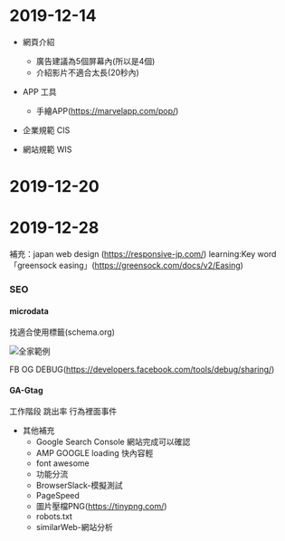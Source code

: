 2019-12-14
===
* 網頁介紹
    * 廣告建議為5個屏幕內(所以是4個)
    * 介紹影片不適合太長(20秒內)

* APP 工具
    * 手繪APP(https://marvelapp.com/pop/)

* 企業規範 CIS
* 網站規範 WIS

2019-12-20
===

2019-12-28
===
補充：japan web design (https://responsive-jp.com/)
learning:Key word 「greensock easing」(https://greensock.com/docs/v2/Easing)

### SEO
 #### microdata

 找適合使用標籤(schema.org)

 ![全家範例](https://www.evernote.com/shard/s515/sh/77acdf90-34fe-438e-a45b-34d153c9ac49/0ad873a2a18659884cc2b33d991932d0/res/37e49546-0965-4824-9e9a-a8c02e1e5ac8/圖片.png=50)

 
 FB OG DEBUG(https://developers.facebook.com/tools/debug/sharing/)

  #### GA-Gtag
  工作階段
  跳出率
  行為裡面事件
  
* 其他補充 
    * Google Search Console
    網站完成可以確認
    * AMP GOOGLE
    loading 快內容輕
    * font awesome
    * 功能分流
    * BrowserSlack-模擬測試
    * PageSpeed
    * 圖片壓檔PNG(https://tinypng.com/)
    * robots.txt
    * similarWeb-網站分析